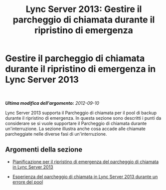 ﻿---
title: 'Lync Server 2013: Gestire il parcheggio di chiamata durante il ripristino di emergenza'
TOCTitle: Gestire il parcheggio di chiamata durante il ripristino di emergenza
ms:assetid: 4df96c38-186f-4b0e-b076-bae6236da7db
ms:mtpsurl: https://technet.microsoft.com/it-it/library/JJ688052(v=OCS.15)
ms:contentKeyID: 49887556
ms.date: 08/24/2015
mtps_version: v=OCS.15
ms.translationtype: HT
---

# Gestire il parcheggio di chiamata durante il ripristino di emergenza in Lync Server 2013

 

_**Ultima modifica dell'argomento:** 2012-09-10_

Lync Server 2013 supporta il Parcheggio di chiamata per il pool di backup durante il ripristino di emergenza. In questa sezione sono descritti i punti da considerare se si vuole supportare il Parcheggio di chiamata durante un'interruzione. La sezione illustra anche cosa accade alle chiamate parcheggiate nelle diverse fasi di un'interruzione.

## Argomenti della sezione

  - [Pianificazione per il ripristino di emergenza del parcheggio di chiamata in Lync Server 2013](lync-server-2013-planning-for-call-park-disaster-recovery.md)

  - [Esperienza del parcheggio di chiamata in Lync Server 2013 durante un errore del pool](lync-server-2013-call-park-experience-during-pool-failure.md)

